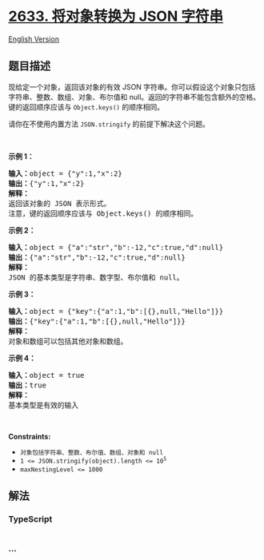 # [2633. 将对象转换为 JSON 字符串](https://leetcode.cn/problems/convert-object-to-json-string)

[English Version](/solution/2600-2699/2633.Convert%20Object%20to%20JSON%20String/README_EN.md)

## 题目描述

<!-- 这里写题目描述 -->

<p>现给定一个对象，返回该对象的有效 JSON 字符串。你可以假设这个对象只包括字符串、整数、数组、对象、布尔值和 null。返回的字符串不能包含额外的空格。键的返回顺序应该与 <code>Object.keys()</code> 的顺序相同。</p>

<p>请你在不使用内置方法 <code>JSON.stringify</code> 的前提下解决这个问题。</p>

<p>&nbsp;</p>

<p><strong>示例 1：</strong></p>

<pre>
<b>输入：</b>object = {"y":1,"x":2}
<b>输出：</b>{"y":1,"x":2}
<b>解释：</b>
返回该对象的 JSON 表示形式。
注意，键的返回顺序应该与 Object.keys() 的顺序相同。</pre>

<p><strong>示例 2：</strong></p>

<pre>
<strong>输入：</strong>object = {"a":"str","b":-12,"c":true,"d":null}
<b>输出：</b>{"a":"str","b":-12,"c":true,"d":null}
<strong>解释：</strong>
JSON 的基本类型是字符串、数字型、布尔值和 null。
</pre>

<p><strong>示例 3：</strong></p>

<pre>
<b>输入：</b>object = {"key":{"a":1,"b":[{},null,"Hello"]}}
<b>输出：</b>{"key":{"a":1,"b":[{},null,"Hello"]}}
<b>解释：</b>
对象和数组可以包括其他对象和数组。
</pre>

<p><strong>示例 4：</strong></p>

<pre>
<b>输入：</b>object = true
<b>输出：</b>true
<b>解释：</b>
基本类型是有效的输入</pre>

<p>&nbsp;</p>

<p><strong>Constraints:</strong></p>

<ul>
	<li><code>对象包括字符串、整数、布尔值、数组、对象和 null</code></li>
	<li><code>1 &lt;= JSON.stringify(object).length &lt;= 10<sup>5</sup></code></li>
	<li><code>maxNestingLevel &lt;= 1000</code></li>
</ul>

## 解法

<!-- 这里可写通用的实现逻辑 -->

<!-- tabs:start -->

### **TypeScript**

<!-- 这里可写当前语言的特殊实现逻辑 -->

```ts

```

### **...**

```

```

<!-- tabs:end -->
